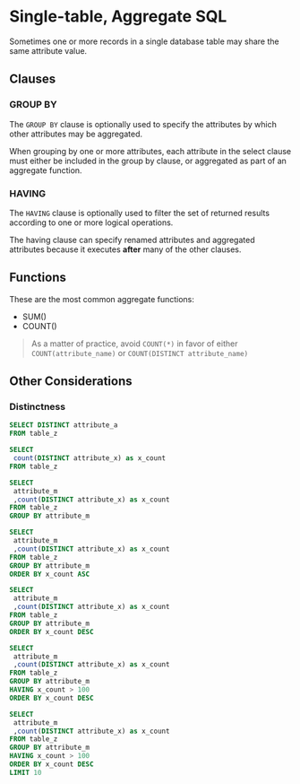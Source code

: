 # Single-table, Aggregate SQL

Sometimes one or more records in a single database table may share the same attribute value.

## Clauses

### GROUP BY

The `GROUP BY` clause is optionally used to specify the attributes by which other attributes may be aggregated.

When grouping by one or more attributes,
 each attribute in the select clause must either be
  included in the group by clause,
  or aggregated as part of an aggregate function.

### HAVING

The `HAVING` clause
 is optionally used to filter the set of returned results according to one or more logical operations.

The having clause can specify renamed attributes and aggregated attributes because it executes **after** many of the other clauses.

## Functions

These are the most common aggregate functions:

 + SUM()
 + COUNT()

> As a matter of practice, avoid `COUNT(*)` in favor of either `COUNT(attribute_name)` or `COUNT(DISTINCT attribute_name)`

## Other Considerations

### Distinctness

```` sql
SELECT DISTINCT attribute_a
FROM table_z
````

```` sql
SELECT
 count(DISTINCT attribute_x) as x_count
FROM table_z
````

```` sql
SELECT
 attribute_m
 ,count(DISTINCT attribute_x) as x_count
FROM table_z
GROUP BY attribute_m
````

```` sql
SELECT
 attribute_m
 ,count(DISTINCT attribute_x) as x_count
FROM table_z
GROUP BY attribute_m
ORDER BY x_count ASC
````

```` sql
SELECT
 attribute_m
 ,count(DISTINCT attribute_x) as x_count
FROM table_z
GROUP BY attribute_m
ORDER BY x_count DESC
````

```` sql
SELECT
 attribute_m
 ,count(DISTINCT attribute_x) as x_count
FROM table_z
GROUP BY attribute_m
HAVING x_count > 100
ORDER BY x_count DESC
````

```` sql
SELECT
 attribute_m
 ,count(DISTINCT attribute_x) as x_count
FROM table_z
GROUP BY attribute_m
HAVING x_count > 100
ORDER BY x_count DESC
LIMIT 10
````
